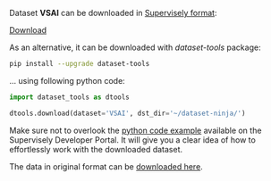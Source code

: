 Dataset **VSAI** can be downloaded in [Supervisely format](https://developer.supervisely.com/api-references/supervisely-annotation-json-format):

 [Download](https://assets.supervisely.com/supervisely-supervisely-assets-public/teams_storage/M/b/AB/tlX3SiVFDQr2KyTvIm17M4Qw9lzGpzQNDZ9376lzUAudzl29H9e0u1jyFAU51DzwzWCp9UoTSBMmvaBYtzJceb5iGLBVjRmdBaVtA416ojyH8s2V0VLgSz0LQ1Jn.tar)

As an alternative, it can be downloaded with *dataset-tools* package:
``` bash
pip install --upgrade dataset-tools
```

... using following python code:
``` python
import dataset_tools as dtools

dtools.download(dataset='VSAI', dst_dir='~/dataset-ninja/')
```
Make sure not to overlook the [python code example](https://developer.supervisely.com/getting-started/python-sdk-tutorials/iterate-over-a-local-project) available on the Supervisely Developer Portal. It will give you a clear idea of how to effortlessly work with the downloaded dataset.

The data in original format can be [downloaded here](https://www.kaggle.com/datasets/dronevision/vsaiv1/download?datasetVersionNumber=2).